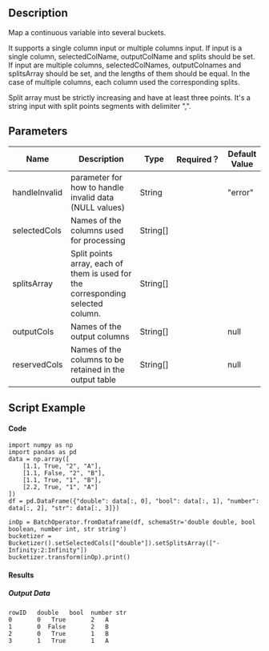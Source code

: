 ## Description
Map a continuous variable into several buckets.

 It supports a single column input or multiple columns input. If input is a single column, selectedColName,
 outputColName and splits should be set. If input are multiple columns, selectedColNames, outputColnames
 and splitsArray should be set, and the lengths of them should be equal. In the case of multiple columns,
 each column used the corresponding splits.

 Split array must be strictly increasing and have at least three points. It's a string input with split points
 segments with delimiter ",".

## Parameters
| Name | Description | Type | Required？ | Default Value |
| --- | --- | --- | --- | --- |
| handleInvalid | parameter for how to handle invalid data (NULL values) | String |  | "error" |
| selectedCols | Names of the columns used for processing | String[] |  |  |
| splitsArray | Split points array, each of them is used for the corresponding selected column. | String[] |  |  |
| outputCols | Names of the output columns | String[] |  | null |
| reservedCols | Names of the columns to be retained in the output table | String[] |  | null |


## Script Example
#### Code
```
import numpy as np
import pandas as pd
data = np.array([
    [1.1, True, "2", "A"],
    [1.1, False, "2", "B"],
    [1.1, True, "1", "B"],
    [2.2, True, "1", "A"]
])
df = pd.DataFrame({"double": data[:, 0], "bool": data[:, 1], "number": data[:, 2], "str": data[:, 3]})

inOp = BatchOperator.fromDataframe(df, schemaStr='double double, bool boolean, number int, str string')
bucketizer = Bucketizer().setSelectedCols(["double"]).setSplitsArray(["-Infinity:2:Infinity"])
bucketizer.transform(inOp).print()
```
#### Results

##### Output Data
```
rowID   double   bool  number str
0       0   True       2   A
1       0  False       2   B
2       0   True       1   B
3       1   True       1   A
```

